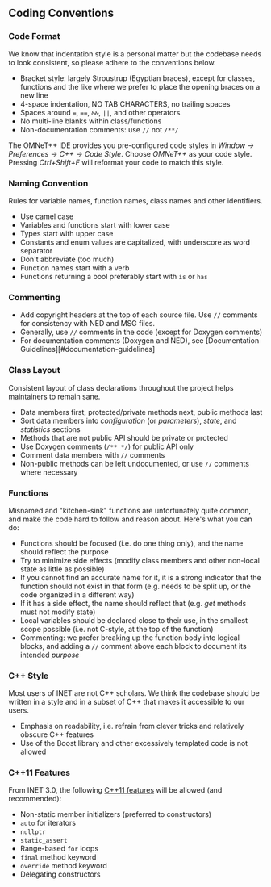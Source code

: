 ## Coding Conventions

### Code Format

We know that indentation style is a personal matter but the codebase needs to look consistent, so please adhere to the conventions below.

*   Bracket style: largely Stroustrup (Egyptian braces), except for classes, functions and the like where we prefer to place the opening braces on a new line
*   4-space indentation, NO TAB CHARACTERS, no trailing spaces
*   Spaces around `=`, `==`, `&&`, `||`, and other operators.
*   No multi-line blanks within class/functions
*   Non-documentation comments: use `//` not `/**/`

The OMNeT++ IDE provides you pre-configured code styles in *Window -> Preferences -> C++ -> Code Style*. Choose *OMNeT++* as your code style. Pressing *Ctrl+Shift+F* will reformat your code to match this style.

### Naming Convention

Rules for variable names, function names, class names and other identifiers.

*   Use camel case
*   Variables and functions start with lower case
*   Types start with upper case
*   Constants and enum values are capitalized, with underscore as word separator
*   Don't abbreviate (too much)
*   Function names start with a verb
*   Functions returning a bool preferably start with `is` or `has`

### Commenting

*   Add copyright headers at the top of each source file. Use `//` comments for consistency with NED and MSG files.
*   Generally, use `//` comments in the code (except for Doxygen comments)
*   For documentation comments (Doxygen and NED), see [Documentation Guidelines][#documentation-guidelines]

### Class Layout

Consistent layout of class declarations throughout the project helps maintainers to remain sane.

*   Data members first, protected/private methods next, public methods last
*   Sort data members into *configuration* (or *parameters*), *state*, and *statistics* sections
*   Methods that are not public API should be private or protected
*   Use Doxygen comments (`/** */`) for public API only
*   Comment data members with `//` comments
*   Non-public methods can be left undocumented, or use `//` comments where necessary

### Functions

Misnamed and "kitchen-sink" functions are unfortunately quite common, and make the code hard to follow and reason about. Here's what you can do:

*   Functions should be focused (i.e. do one thing only), and the name should reflect the purpose
*   Try to minimize side effects (modify class members and other non-local state as little as possible)
*   If you cannot find an accurate name for it, it is a strong indicator that the function should not exist in that form (e.g. needs to be split up, or the code organized in a different way)
*   If it has a side effect, the name should reflect that (e.g. *get* methods must not modify state)
*   Local variables should be declared close to their use, in the smallest scope possible (i.e. not C-style, at the top of the function)
*   Commenting: we prefer breaking up the function body into logical blocks, and adding a `//` comment above each block to document its intended *purpose*

### C++ Style

Most users of INET are not C++ scholars. We think the codebase should be written in a style and in a subset of C++ that makes it accessible to our users.

*   Emphasis on readability, i.e. refrain from clever tricks and relatively obscure C++ features
*   Use of the Boost library and other excessively templated code is not allowed

### C++11 Features

From INET 3.0, the following [C++11 features][2] will be allowed (and recommended):

*   Non-static member initializers (preferred to constructors)
*   `auto` for iterators
*   `nullptr`
*   `static_assert`
*   Range-based `for` loops
*   `final` method keyword
*   `override` method keyword
*   Delegating constructors

 [1]: DocumentationGuidelines.html
 [2]: http://www.stroustrup.com/C++11FAQ.html
